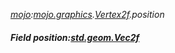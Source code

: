 _[mojo](../../modules/mojo/mojo-module.md):[mojo.graphics](../../modules/mojo/mojo-graphics.md).[Vertex2f](../../modules/mojo/mojo-graphics-vertex2f.md).position_
##### Field position:[std.geom.Vec2f](../../modules/std/std-geom-vec2f.md)
